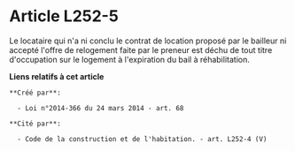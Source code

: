 # Article L252-5

Le locataire qui n'a ni conclu le contrat de location proposé par le bailleur ni accepté l'offre de relogement faite par le
preneur est déchu de tout titre d'occupation sur le logement à l'expiration du bail à réhabilitation.

**Liens relatifs à cet article**

	**Créé par**:

	  - Loi n°2014-366 du 24 mars 2014 - art. 68

	**Cité par**:

	  - Code de la construction et de l'habitation. - art. L252-4 (V)
